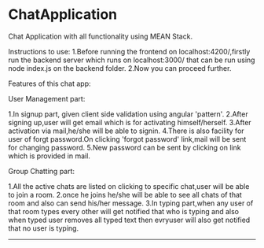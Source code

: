 # ChatApplication
Chat Application with all functionality using MEAN Stack.


Instructions to use:
1.Before running the frontend on localhost:4200/,firstly run the backend server which runs on
localhost:3000/ that can be run using node index.js on the backend folder.
2.Now you can proceed further.

Features of this chat app:

User Management part:

1.In signup part, given client side validation using angular 'pattern'.
2.After signing up,user will get email which is for activating himself/herself.
3.After activation via mail,he/she will be able to signin.
4.There is also facility for user of forgt password.On clicking 'forgot password' link,mail will be
sent for changing password.
5.New password can be sent by clicking on link which is provided in mail.

Group Chatting part:

1.All the active chats are listed on clicking to specific chat,user will be able to join a room.
2.once he joins he/she will be able to see all chats of that room and also can send his/her message.
3.In typing part,when any user of that room types every other will get notified that who is typing and also
when typed user removes all typed text then evryuser will also get notified that no user is typing.

________________________________________________________________________________________________________________

